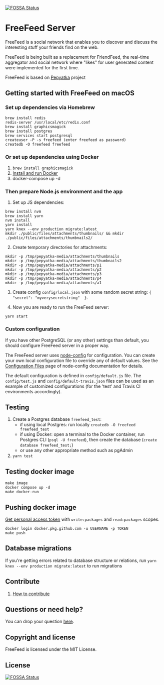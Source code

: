 [![FOSSA Status](https://app.fossa.io/api/projects/git%2Bgithub.com%2FFreeFeed%2Ffreefeed-server.svg?type=shield)](https://app.fossa.io/projects/git%2Bgithub.com%2FFreeFeed%2Ffreefeed-server?ref=badge_shield)

# FreeFeed Server

FreeFeed is a social network that enables you to discover and discuss the interesting
stuff your friends find on the web.

FreeFeed is being built as a replacement for FriendFeed, the real-time aggregator and social network
where "likes" for user generated content were implemented for the first time.

FreeFeed is based on [Pepyatka](https://github.com/pepyatka/pepyatka-server/) project

## Getting started with FreeFeed on macOS

### Set up dependencies via Homebrew

```
brew install redis
redis-server /usr/local/etc/redis.conf
brew install graphicsmagick
brew install postgres
brew services start postgresql
createuser -P -s freefeed (enter freefeed as password)
createdb -O freefeed freefeed
```

### Or set up dependencies using Docker

1. `brew install graphicsmagick`
1. [Install and run Docker](https://www.docker.com/get-started)
1. docker-compose up -d

### Then prepare Node.js environment and the app

1. Set up JS dependencies:

```
brew install nvm
brew install yarn
nvm install
yarn install
yarn knex --env production migrate:latest
mkdir ./public/files/attachments/thumbnails/ && mkdir ./public/files/attachments/thumbnails2/
```

2. Create temporary directories for attachments:

```
mkdir -p /tmp/pepyatka-media/attachments/thumbnails
mkdir -p /tmp/pepyatka-media/attachments/thumbnails2
mkdir -p /tmp/pepyatka-media/attachments/p1
mkdir -p /tmp/pepyatka-media/attachments/p2
mkdir -p /tmp/pepyatka-media/attachments/p3
mkdir -p /tmp/pepyatka-media/attachments/p4
mkdir -p /tmp/pepyatka-media/attachments/a1
```

3. Create config `config/local.json` with some random secret string: `{   "secret": "myverysecretstring"  }`.

4. Now you are ready to run the FreeFeed server:

```
yarn start
```

### Custom configuration

If you have other PostgreSQL (or any other) settings than default, you should configure FreeFeed server in a proper way.

The FreeFeed server uses [node-config](https://github.com/lorenwest/node-config) for configuration. You can create your own local configuration file to override any of default values. See the [Configuration Files](https://github.com/lorenwest/node-config/wiki/Configuration-Files) page of node-config documentation for details.

The default configuration is defined in `config/default.js` file. The `config/test.js` and `config/default-travis.json` files can be used as an example of customized configurations (for the 'test' and Travis CI environments accordingly).

## Testing

1. Create a Postgres database `freefeed_test`:
   - if using local Postgres: run locally `createdb -O freefeed freefeed_test`
   - if using Docker: open a terminal to the Docker container, run Postgres CLI (`psql -U freefeed`), then create the database (`create database freefeed_test;`)
   - or use any other appropriate method such as pgAdmin
1. `yarn test`

## Testing docker image

```
make image
docker compose up -d
make docker-run
```

## Pushing docker image

[Get personal access token](https://github.com/settings/tokens) with `write:packages` and `read:packages` scopes.

```
docker login docker.pkg.github.com -u USERNAME -p TOKEN
make push
```

## Database migrations

If you're getting errors related to database structure or relations, run `yarn knex --env production migrate:latest` to run migrations

## Contribute

1. [How to contribute](https://freefeed.net/dev)

## Questions or need help?

You can drop your question [here](https://freefeed.net/support).

## Copyright and license

FreeFeed is licensed under the MIT License.

## License
[![FOSSA Status](https://app.fossa.io/api/projects/git%2Bgithub.com%2FFreeFeed%2Ffreefeed-server.svg?type=large)](https://app.fossa.io/projects/git%2Bgithub.com%2FFreeFeed%2Ffreefeed-server?ref=badge_large)
